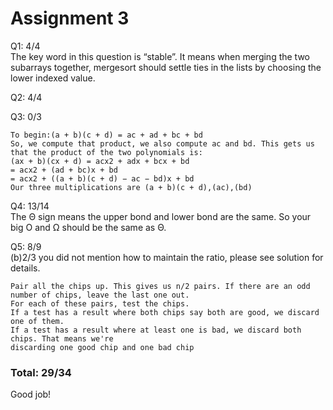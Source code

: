 Assignment 3
===
Q1: 4/4 <br>
The key word in this question is “stable”. It means when merging the two subarrays together, mergesort should settle ties in the lists by choosing the lower indexed value.

Q2: 4/4

Q3: 0/3

	To begin:(a + b)(c + d) = ac + ad + bc + bd 
    So, we compute that product, we also compute ac and bd. This gets us that the product of the two polynomials is:
    (ax + b)(cx + d) = acx2 + adx + bcx + bd
    = acx2 + (ad + bc)x + bd
    = acx2 + ((a + b)(c + d) − ac − bd)x + bd
    Our three multiplications are (a + b)(c + d),(ac),(bd)

Q4: 13/14 <br>
The Θ sign means the upper bond and lower bond are the same. So your big O and Ω should be the same as Θ.

Q5: 8/9 <br>
	(b)2/3 you did not mention how to maintain the ratio, please see solution for details.
	
	Pair all the chips up. This gives us n/2 pairs. If there are an odd number of chips, leave the last one out. 
	For each of these pairs, test the chips. 
	If a test has a result where both chips say both are good, we discard one of them. 
	If a test has a result where at least one is bad, we discard both chips. That means we're 
	discarding one good chip and one bad chip

### Total: 29/34
Good job!

